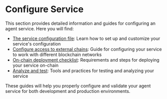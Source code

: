 # Configure Service

This section provides detailed information and guides for configuring an agent service. 
Here you will find:

- [The service configuration file](./service_configuration_file.md): Learn how to set up and customize your service's configuration
- [Configure access to external chains](./configure_access_external_chains.md): Guide for configuring your service to work with different blockchain networks
- [On-chain deployment checklist](./on-chain_deployment_checklist.md): Requirements and steps for deploying your service on-chain
- [Analyze and test](./analyze_test.md): Tools and practices for testing and analyzing your service

These guides will help you properly configure and validate your agent service for both development and production environments.